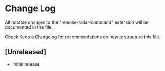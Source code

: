 # Change Log

All notable changes to the "release-radar-command" extension will be documented in this file.

Check [Keep a Changelog](http://keepachangelog.com/) for recommendations on how to structure this file.

## [Unreleased]

- Initial release